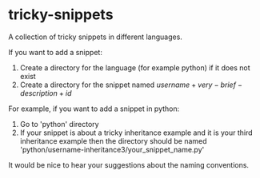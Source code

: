 # tricky-snippets
A collection of tricky snippets in different languages.

If you want to add a snippet:

1. Create a directory for the language (for example python) if it does not exist
2. Create a directory for the snippet named $username + very-brief-description + id$

For example, if you want to add a snippet in python:

1. Go to 'python' directory
2. If your snippet is about a tricky inheritance example and it is your third inheritance example then the directory should be named 'python/username-inheritance3/your_snippet_name.py'

It would be nice to hear your suggestions about the naming conventions.
